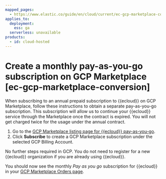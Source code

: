 ```yaml
---
mapped_pages:
  - https://www.elastic.co/guide/en/cloud/current/ec-gcp-marketplace-conversion.html
applies_to:
  deployment:
    ess: ga
  serverless: unavailable
products:
  - id: cloud-hosted
---
```


# Create a monthly pay-as-you-go subscription on GCP Marketplace [ec-gcp-marketplace-conversion]

When subscribing to an annual prepaid subscription to {{ecloud}} on GCP Marketplace, follow these instructions to obtain a separate pay-as-you-go subscription. This subscription will allow us to continue your {{ecloud}} service through the Marketplace once the contract is expired. You will not get charged twice for the usage under the annual contract.

1. Go to the [GCP Marketplace listing page for {{ecloud}} pay-as-you-go](https://console.cloud.google.com/marketplace/product/elastic-prod/elastic-cloud).
2. Click **Subscribe** to create a GCP Marketplace subscription under the selected GCP Billing Account.

No further steps required in GCP. You do not need to register for a new {{ecloud}} organization if you are already using {{ecloud}}.

You should now see the monthly *Pay as you go* subscription for {{ecloud}} in your [GCP Marketplace Orders page](https://console.cloud.google.com/marketplace/orders).
